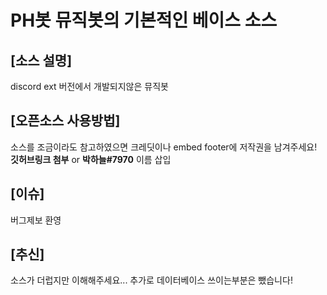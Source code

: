 # PH봇 뮤직봇의 기본적인 베이스 소스

[소스 설명]
-
discord ext 버전에서 개발되지않은 뮤직봇

[오픈소스 사용방법]
-
소스를 조금이라도 참고하였으면 크레딧이나 embed footer에 저작권을 남겨주세요!
**깃허브링크 첨부** or **박하늘#7970** 이름 삽입

[이슈]
-
버그제보 환영

[추신]
-
소스가 더럽지만 이해해주세요...
추가로 데이터베이스 쓰이는부분은 뺐습니다!
